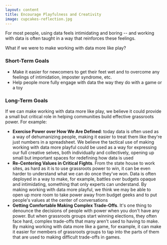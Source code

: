 ```yaml
---
layout: content
title: Encourage Playfulness and Creativity
image: cupcakes-reflection.jpg
---
```


For most people, using data feels intimidating and boring -- and working with data is often taught in a way that reinforces these feelings. 

What if we were to make working with data more like play? 

### Short-Term Goals
- Make it easier for newcomers to get their feet wet and to overcome any feelings of intimidation, imposter syndrome, etc.
- Help people more fully engage with data the way they do with a game or a toy

### Long-Term Goals

If we can make working with data more like play, we believe it could provide a small but critical role in helping communities build effective grassroots power. For example:
- __Exercise Power over How We Are Defined__:  today data is often used as a way of dehumanizing people, making it easier to treat them like they're just numbers in a spreadsheet. We believe the tactical use of making working with data more playful could be used as a way for expressing our full creative selves, both individually and collectively, opening up small but important spaces for redefining how data is used
- __Re-Centering Values in Critical Fights__. From the state house to work sites, as hard as it is to use grassroots power to win, it can be even harder to understand what we can do once they've won. Data is often deployed in a way to make, for example, battles over budgets opaque and intimidating, something that only experts can understand. By making working with data more playful, we think we may be able to open up more room to take power away from budget geeks and to put people's values at the center of conversations
- __Getting Comfortable Making Complex Trade-Offs__. It's one thing to denounce the decisions of people with power when you don't have any power. But when grassroots groups start winning elections, they often face hard, complex trade-offs that many aren't used to having to make. By making working with data more like a game, for example, it can make it easier for members of grassroots groups to tap into the parts of them that are used to making difficult trade-offs in games.